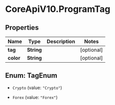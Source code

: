 # CoreApiV10.ProgramTag

## Properties
Name | Type | Description | Notes
------------ | ------------- | ------------- | -------------
**tag** | **String** |  | [optional] 
**color** | **String** |  | [optional] 


<a name="TagEnum"></a>
## Enum: TagEnum


* `Crypto` (value: `"Crypto"`)

* `Forex` (value: `"Forex"`)




